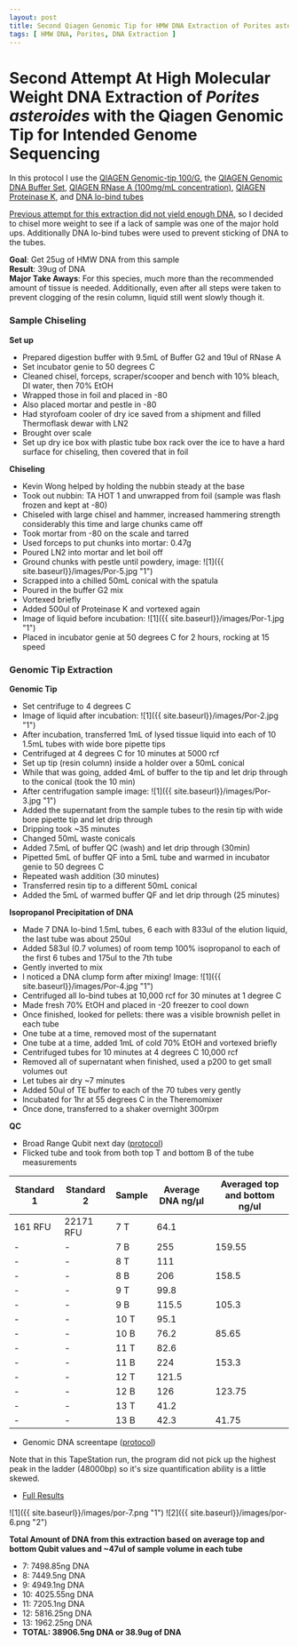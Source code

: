 ```yaml
---
layout: post
title: Second Qiagen Genomic Tip for HMW DNA Extraction of Porites asteroides
tags: [ HMW DNA, Porites, DNA Extraction ]
---
```


# Second Attempt At High Molecular Weight DNA Extraction of _Porites asteroides_ with the Qiagen Genomic Tip for Intended Genome Sequencing

In this protocol I use the [QIAGEN Genomic-tip 100/G](https://www.qiagen.com/us/products/discovery-and-translational-research/dna-rna-purification/dna-purification/genomic-dna/qiagen-genomic-tip-100g/#orderinginformation), the [QIAGEN Genomic DNA Buffer Set](https://www.qiagen.com/us/products/discovery-and-translational-research/dna-rna-purification/dna-purification/genomic-dna/blood-and-cell-culture-dna-midi-kit/#orderinginformation), [QIAGEN RNase A (100mg/mL concentration)](https://www.qiagen.com/us/products/discovery-and-translational-research/lab-essentials/enzymes/rnase-a/?clear=true#orderinginformation), [QIAGEN Proteinase K](https://www.qiagen.com/us/products/discovery-and-translational-research/lab-essentials/enzymes/qiagen-proteinase-k/?clear=true#orderinginformation), and [DNA lo-bind tubes](https://online-shop.eppendorf.us/US-en/Laboratory-Consumables-44512/Tubes-44515/DNA-LoBind-Tubes-PF-56252.html)

[Previous attempt for this extraction did not yield enough DNA](https://meschedl.github.io/MESPutnam_Open_Lab_Notebook/HMW-Porites-Ex/), so I decided to chisel more weight to see if a lack of sample was one of the major hold ups. Additionally DNA lo-bind tubes were used to prevent sticking of DNA to the tubes.

**Goal**: Get 25ug of HMW DNA from this sample   
**Result**: 39ug of DNA  
**Major Take Aways**: For this species, much more than the recommended amount of tissue is needed. Additionally, even after all steps were taken to prevent clogging of the resin column, liquid still went slowly though it.

### Sample Chiseling

**Set up**

- Prepared digestion buffer with 9.5mL of Buffer G2 and 19ul of RNase A
- Set incubator genie to 50 degrees C
- Cleaned chisel, forceps, scraper/scooper and bench with 10% bleach, DI water, then 70% EtOH
- Wrapped those in foil and placed in -80
- Also placed mortar and pestle in -80
- Had styrofoam cooler of dry ice saved from a shipment and filled Thermoflask dewar with LN2
- Brought over scale
- Set up dry ice box with plastic tube box rack over the ice to have a hard surface for chiseling, then covered that in foil  

**Chiseling**

- Kevin Wong helped by holding the nubbin steady at the base
- Took out nubbin: TA HOT 1 and unwrapped from foil (sample was flash frozen and kept at -80)
- Chiseled with large chisel and hammer, increased hammering strength considerably this time and large chunks came off
- Took mortar from -80 on the scale and tarred
- Used forceps to put chunks into mortar: 0.47g
- Poured LN2 into mortar and let boil off
- Ground chunks with pestle until powdery, image:
![1]({{ site.baseurl}}/images/Por-5.jpg "1")
- Scrapped into a chilled 50mL conical with the spatula
- Poured in the buffer G2 mix
- Vortexed briefly
- Added 500ul of Proteinase K and vortexed again
- Image of liquid before incubation:
![1]({{ site.baseurl}}/images/Por-1.jpg "1")
- Placed in incubator genie at 50 degrees C for 2 hours, rocking at 15 speed

### Genomic Tip Extraction

**Genomic Tip**

- Set centrifuge to 4 degrees C
- Image of liquid after incubation:
![1]({{ site.baseurl}}/images/Por-2.jpg "1")
- After incubation, transferred 1mL of lysed tissue liquid into each of 10 1.5mL tubes with wide bore pipette tips
- Centrifuged at 4 degrees C for 10 minutes at 5000 rcf
- Set up tip (resin column) inside a holder over a 50mL conical
- While that was going, added 4mL of buffer to the tip and let drip through to the conical (took the 10 min)
- After centrifugation sample image:
![1]({{ site.baseurl}}/images/Por-3.jpg "1")
- Added the supernatant from the sample tubes to the resin tip with  wide bore pipette tip and let drip through
- Dripping took ~35 minutes
- Changed 50mL waste conicals
- Added 7.5mL of buffer QC (wash) and let drip through (30min)
- Pipetted 5mL of buffer QF into a 5mL tube and warmed in incubator genie to 50 degrees C
- Repeated wash addition (30 minutes)
- Transferred resin tip to a different 50mL conical
- Added the 5mL of warmed buffer QF and let drip through (25 minutes)


**Isopropanol Precipitation of DNA**

- Made 7 DNA lo-bind 1.5mL tubes, 6 each with 833ul of the elution liquid, the last tube was about 250ul
- Added 583ul (0.7 volumes) of room temp 100% isopropanol to each of the first 6 tubes and 175ul to the 7th tube
- Gently inverted to mix
- I noticed a DNA clump form after mixing! Image:
![1]({{ site.baseurl}}/images/Por-4.jpg "1")
- Centrifuged all lo-bind tubes at 10,000 rcf for 30 minutes at 1 degree C
- Made fresh 70% EtOH and placed in -20 freezer to cool down
- Once finished, looked for pellets: there was a visible brownish pellet in each tube
- One tube at a time, removed most of the supernatant
- One tube at a time, added 1mL of cold 70% EtOH and vortexed briefly
- Centrifuged tubes for 10 minutes at 4 degrees C 10,000 rcf
- Removed all of supernatant when finished, used a p200 to get small volumes out
- Let tubes air dry ~7 minutes
- Added 50ul of TE buffer to each of the 70 tubes very gently
- Incubated for 1hr at 55 degrees C in the Theremomixer
- Once done, transferred to a shaker overnight 300rpm

**QC**

- Broad Range Qubit next day ([protocol](https://github.com/meschedl/PPP-Lab-Resources/blob/master/Protocols/Qubit-Assay-Protocol.md))
- Flicked tube and took from both top T and bottom B of the tube measurements

|Standard 1|Standard 2|Sample|Average DNA ng/µl| Averaged top and bottom ng/ul|
|---|----|----|----|---|
|161 RFU|22171 RFU|7 T|64.1||
|-|-|7 B|255|159.55|
|-|-|8 T|111||
|-|-|8 B|206|158.5
|-|-|9 T|99.8||
|-|-|9 B|115.5|105.3|
|-|-|10 T|95.1||
|-|-|10 B|76.2|85.65|
|-|-|11 T|82.6||
|-|-|11 B|224|153.3|
|-|-|12 T|121.5||
|-|-|12 B|126|123.75|
|-|-|13 T|41.2||
|-|-|13 B|42.3|41.75|

- Genomic DNA screentape ([protocol](https://meschedl.github.io/MESPutnam_Open_Lab_Notebook/DNA-Tapestation/))

Note that in this TapeStation run, the program did not pick up the highest peak in the ladder (48000bp) so it's size quantification ability is a little skewed.

- [Full Results](https://drive.google.com/open?id=1umPx0DeSaw2UlCbbAlXNb4ZzU3ZSPpqO)

![1]({{ site.baseurl}}/images/por-7.png "1")
![2]({{ site.baseurl}}/images/por-6.png "2")

**Total Amount of DNA from this extraction based on average top and bottom Qubit values and ~47ul of sample volume in each tube**
- 7: 7498.85ng DNA
- 8: 7449.5ng DNA
- 9: 4949.1ng DNA
- 10: 4025.55ng DNA
- 11: 7205.1ng DNA
- 12: 5816.25ng DNA
- 13: 1962.25ng DNA
- **TOTAL: 38906.5ng DNA or 38.9ug of DNA**
